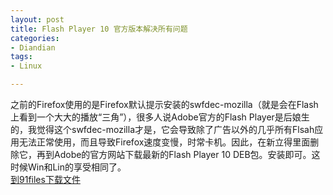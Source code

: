 ```yaml
---
layout: post
title: Flash Player 10 官方版本解决所有问题
categories:
- Diandian
tags:
- Linux

---
```

之前的Firefox使用的是Firefox默认提示安装的swfdec-mozilla（就是会在Flash上看到一个大大的播放“三角”），很多人说Adobe官方的Flash Player是后娘生的，我觉得这个swfdec-mozilla才是，它会导致除了广告以外的几乎所有Flsah应用无法正常使用，而且导致Firefox速度变慢，时常卡机。因此，在新立得里面删除它，再到Adobe的官方网站下载最新的Flash Player 10 DEB包。安装即可。这时候Win和Lin的享受相同了。
<br />
<a href="http://www.91files.com/?DZEX1RDLDZ191R8HJKTI" target="_blank">到91files下载文件</a>